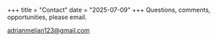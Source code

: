 +++
title = "Contact"
date = "2025-07-09"
+++
Questions, comments, opportunities, please email.

adrianmelian123@gmail.com
